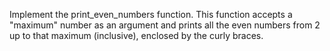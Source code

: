 Implement the print_even_numbers function. This function accepts a "maximum" number
as an argument and prints all the even numbers from 2 up to that maximum (inclusive), enclosed by the curly
braces.
